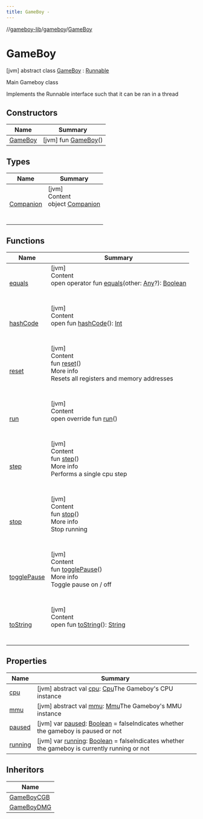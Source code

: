 ```yaml
---
title: GameBoy -
---
```

//[gameboy-lib](../../index.md)/[gameboy](../index.md)/[GameBoy](index.md)



# GameBoy  
 [jvm] abstract class [GameBoy](index.md) : [Runnable](https://docs.oracle.com/javase/8/docs/api/java/lang/Runnable.html)

Main Gameboy class



Implements the Runnable interface such that it can be ran in a thread

   


## Constructors  
  
|  Name|  Summary| 
|---|---|
| <a name="gameboy/GameBoy/GameBoy/#/PointingToDeclaration/"></a>[GameBoy](-game-boy.md)| <a name="gameboy/GameBoy/GameBoy/#/PointingToDeclaration/"></a> [jvm] fun [GameBoy](-game-boy.md)()   <br>


## Types  
  
|  Name|  Summary| 
|---|---|
| <a name="gameboy/GameBoy.Companion///PointingToDeclaration/"></a>[Companion](-companion/index.md)| <a name="gameboy/GameBoy.Companion///PointingToDeclaration/"></a>[jvm]  <br>Content  <br>object [Companion](-companion/index.md)  <br><br><br>


## Functions  
  
|  Name|  Summary| 
|---|---|
| <a name="kotlin/Any/equals/#kotlin.Any?/PointingToDeclaration/"></a>[equals](../../gameboy.utils/-log/index.md#%5Bkotlin%2FAny%2Fequals%2F%23kotlin.Any%3F%2FPointingToDeclaration%2F%5D%2FFunctions%2F456262920)| <a name="kotlin/Any/equals/#kotlin.Any?/PointingToDeclaration/"></a>[jvm]  <br>Content  <br>open operator fun [equals](../../gameboy.utils/-log/index.md#%5Bkotlin%2FAny%2Fequals%2F%23kotlin.Any%3F%2FPointingToDeclaration%2F%5D%2FFunctions%2F456262920)(other: [Any](https://kotlinlang.org/api/latest/jvm/stdlib/kotlin/-any/index.html)?): [Boolean](https://kotlinlang.org/api/latest/jvm/stdlib/kotlin/-boolean/index.html)  <br><br><br>
| <a name="kotlin/Any/hashCode/#/PointingToDeclaration/"></a>[hashCode](../../gameboy.utils/-log/index.md#%5Bkotlin%2FAny%2FhashCode%2F%23%2FPointingToDeclaration%2F%5D%2FFunctions%2F456262920)| <a name="kotlin/Any/hashCode/#/PointingToDeclaration/"></a>[jvm]  <br>Content  <br>open fun [hashCode](../../gameboy.utils/-log/index.md#%5Bkotlin%2FAny%2FhashCode%2F%23%2FPointingToDeclaration%2F%5D%2FFunctions%2F456262920)(): [Int](https://kotlinlang.org/api/latest/jvm/stdlib/kotlin/-int/index.html)  <br><br><br>
| <a name="gameboy/GameBoy/reset/#/PointingToDeclaration/"></a>[reset](reset.md)| <a name="gameboy/GameBoy/reset/#/PointingToDeclaration/"></a>[jvm]  <br>Content  <br>fun [reset](reset.md)()  <br>More info  <br>Resets all registers and memory addresses  <br><br><br>
| <a name="gameboy/GameBoy/run/#/PointingToDeclaration/"></a>[run](run.md)| <a name="gameboy/GameBoy/run/#/PointingToDeclaration/"></a>[jvm]  <br>Content  <br>open override fun [run](run.md)()  <br><br><br>
| <a name="gameboy/GameBoy/step/#/PointingToDeclaration/"></a>[step](step.md)| <a name="gameboy/GameBoy/step/#/PointingToDeclaration/"></a>[jvm]  <br>Content  <br>fun [step](step.md)()  <br>More info  <br>Performs a single cpu step  <br><br><br>
| <a name="gameboy/GameBoy/stop/#/PointingToDeclaration/"></a>[stop](stop.md)| <a name="gameboy/GameBoy/stop/#/PointingToDeclaration/"></a>[jvm]  <br>Content  <br>fun [stop](stop.md)()  <br>More info  <br>Stop running  <br><br><br>
| <a name="gameboy/GameBoy/togglePause/#/PointingToDeclaration/"></a>[togglePause](toggle-pause.md)| <a name="gameboy/GameBoy/togglePause/#/PointingToDeclaration/"></a>[jvm]  <br>Content  <br>fun [togglePause](toggle-pause.md)()  <br>More info  <br>Toggle pause on / off  <br><br><br>
| <a name="kotlin/Any/toString/#/PointingToDeclaration/"></a>[toString](../../gameboy.utils/-log/index.md#%5Bkotlin%2FAny%2FtoString%2F%23%2FPointingToDeclaration%2F%5D%2FFunctions%2F456262920)| <a name="kotlin/Any/toString/#/PointingToDeclaration/"></a>[jvm]  <br>Content  <br>open fun [toString](../../gameboy.utils/-log/index.md#%5Bkotlin%2FAny%2FtoString%2F%23%2FPointingToDeclaration%2F%5D%2FFunctions%2F456262920)(): [String](https://kotlinlang.org/api/latest/jvm/stdlib/kotlin/-string/index.html)  <br><br><br>


## Properties  
  
|  Name|  Summary| 
|---|---|
| <a name="gameboy/GameBoy/cpu/#/PointingToDeclaration/"></a>[cpu](cpu.md)| <a name="gameboy/GameBoy/cpu/#/PointingToDeclaration/"></a> [jvm] abstract val [cpu](cpu.md): [Cpu](../../gameboy.cpu/-cpu/index.md)The Gameboy's CPU instance   <br>
| <a name="gameboy/GameBoy/mmu/#/PointingToDeclaration/"></a>[mmu](mmu.md)| <a name="gameboy/GameBoy/mmu/#/PointingToDeclaration/"></a> [jvm] abstract val [mmu](mmu.md): [Mmu](../../gameboy.memory/-mmu/index.md)The Gameboy's MMU instance   <br>
| <a name="gameboy/GameBoy/paused/#/PointingToDeclaration/"></a>[paused](paused.md)| <a name="gameboy/GameBoy/paused/#/PointingToDeclaration/"></a> [jvm] var [paused](paused.md): [Boolean](https://kotlinlang.org/api/latest/jvm/stdlib/kotlin/-boolean/index.html) = falseIndicates whether the gameboy is paused or not   <br>
| <a name="gameboy/GameBoy/running/#/PointingToDeclaration/"></a>[running](running.md)| <a name="gameboy/GameBoy/running/#/PointingToDeclaration/"></a> [jvm] var [running](running.md): [Boolean](https://kotlinlang.org/api/latest/jvm/stdlib/kotlin/-boolean/index.html) = falseIndicates whether the gameboy is currently running or not   <br>


## Inheritors  
  
|  Name| 
|---|
| <a name="gameboy/GameBoyCGB///PointingToDeclaration/"></a>[GameBoyCGB](../-game-boy-c-g-b/index.md)
| <a name="gameboy/GameBoyDMG///PointingToDeclaration/"></a>[GameBoyDMG](../-game-boy-d-m-g/index.md)

